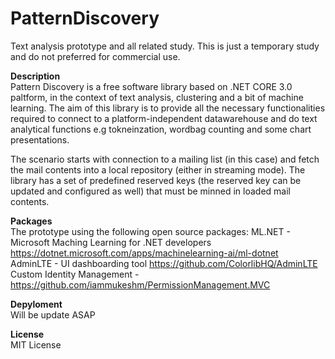 # PatternDiscovery
Text analysis prototype and all related study. This is just a temporary study and do not preferred for commercial use. 

<B>Description</B><br />
Pattern Discovery is a free software library based on .NET CORE 3.0 paltform, in the context of text analysis, clustering and a bit of machine learning. The aim of this library is to provide all the necessary functionalities required to connect to a platform-independent datawarehouse and do text analytical functions e.g tokneinzation, wordbag counting and some chart presentations.

The scenario starts with connection to a mailing list (in this case) and fetch the mail contents into a local repository (either in streaming mode). The library has a set of predefined reserved keys (the reserved key can be updated and configured as well) that must be minned in loaded mail contents. 

<B>Packages</b> <br />
The prototype using the following open source packages:
ML.NET - Microsoft Maching Learning for .NET developers https://dotnet.microsoft.com/apps/machinelearning-ai/ml-dotnet   <br />
AdminLTE - UI dashboarding tool https://github.com/ColorlibHQ/AdminLTE <br />
Custom Identity Management - https://github.com/iammukeshm/PermissionManagement.MVC <br />

<B>Depyloment</B><br />
Will be update ASAP

<B>License</B><br />
MIT License
